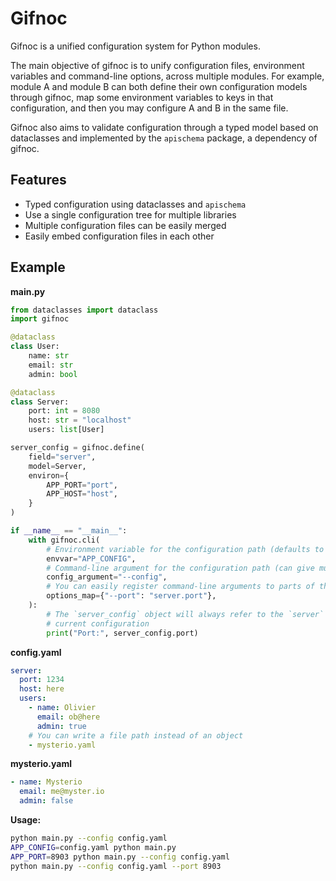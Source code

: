 
# Gifnoc

Gifnoc is a unified configuration system for Python modules.

The main objective of gifnoc is to unify configuration files, environment variables and command-line options, across multiple modules. For example, module A and module B can both define their own configuration models through gifnoc, map some environment variables to keys in that configuration, and then you may configure A and B in the same file.

Gifnoc also aims to validate configuration through a typed model based on dataclasses and implemented by the `apischema` package, a dependency of gifnoc.


## Features

* Typed configuration using dataclasses and `apischema`
* Use a single configuration tree for multiple libraries
* Multiple configuration files can be easily merged
* Easily embed configuration files in each other


## Example

**main.py**

```python
from dataclasses import dataclass
import gifnoc

@dataclass
class User:
    name: str
    email: str
    admin: bool

@dataclass
class Server:
    port: int = 8080
    host: str = "localhost"
    users: list[User]

server_config = gifnoc.define(
    field="server",
    model=Server,
    environ={
        APP_PORT="port",
        APP_HOST="host",
    }
)

if __name__ == "__main__":
    with gifnoc.cli(
        # Environment variable for the configuration path (defaults to GIFNOC_FILE)
        envvar="APP_CONFIG",
        # Command-line argument for the configuration path (can give multiple)
        config_argument="--config",
        # You can easily register command-line arguments to parts of the configuration
        options_map={"--port": "server.port"},
    ):
        # The `server_config` object will always refer to the `server` key in the
        # current configuration
        print("Port:", server_config.port)
```


**config.yaml**

```yaml
server:
  port: 1234
  host: here
  users:
    - name: Olivier
      email: ob@here
      admin: true
    # You can write a file path instead of an object
    - mysterio.yaml
```


**mysterio.yaml**

```yaml
- name: Mysterio
  email: me@myster.io
  admin: false
```


**Usage:**

```bash
python main.py --config config.yaml
APP_CONFIG=config.yaml python main.py
APP_PORT=8903 python main.py --config config.yaml
python main.py --config config.yaml --port 8903
```
